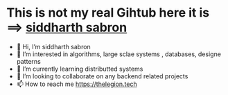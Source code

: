 # This is not my real Gihtub here it is ==> [siddharth sabron](https://siddharth1729)
- 👋 Hi, I’m siddharth sabron
- 👀 I’m interested in algorithms, large sclae systems , databases, designe patterns 
- 🌱 I’m currently learning distributted systems
- 💞️ I’m looking to collaborate on any backend related projects 
- 📫 How to reach me https://thelegion.tech

<!---
siddharthpandey1729/siddharthpandey1729 is a ✨ special ✨ repository because its `README.md` (this file) appears on your GitHub profile.
You can click the Preview link to take a look at your changes.
--->
